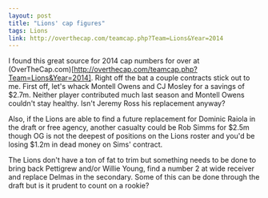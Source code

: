 ```yaml
---
layout: post
title: "Lions' cap figures"
tags: Lions
link: http://overthecap.com/teamcap.php?Team=Lions&Year=2014
---
```


I found this great source for 2014 cap numbers for over at (OverTheCap.com)[http://overthecap.com/teamcap.php?Team=Lions&Year=2014].  Right off the bat a couple contracts stick out to me.  First off, let's whack Montell Owens and CJ Mosley for a savings of $2.7m.  Neither player contributed much last season and Montell Owens couldn't stay healthy.  Isn't Jeremy Ross his replacement anyway?

Also, if the Lions are able to find a future replacement for Dominic Raiola in the draft or free agency, another casualty could be Rob Simms for $2.5m though OG is not the deepest of positions on the Lions roster and you'd be losing $1.2m in dead money on Sims' contract.

The Lions don't have a ton of fat to trim but something needs to be done to bring back Pettigrew and/or Willie Young, find a number 2 at wide receiver and replace Delmas in the secondary.  Some of this can be done through the draft but is it prudent to count on a rookie?
